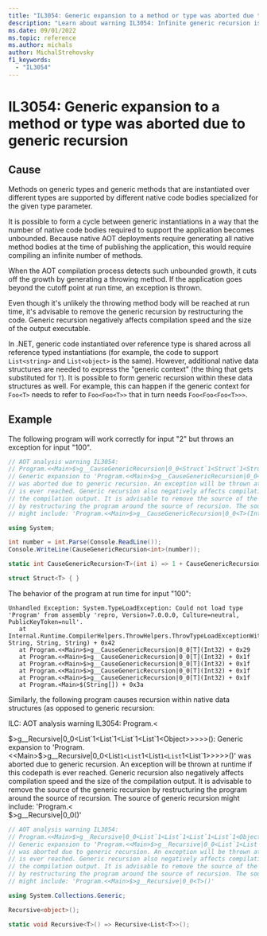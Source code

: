 ```yaml
---
title: "IL3054: Generic expansion to a method or type was aborted due to generic recursion"
description: "Learn about warning IL3054: Infinite generic recursion is not supported when publishing as native AOT."
ms.date: 09/01/2022
ms.topic: reference
ms.author: michals
author: MichalStrehovsky
f1_keywords:
  - "IL3054"
---
```

# IL3054: Generic expansion to a method or type was aborted due to generic recursion

## Cause

Methods on generic types and generic methods that are instantiated over different types are supported by different native code bodies specialized for the given type parameter.

It is possible to form a cycle between generic instantiations in a way that the number of native code bodies required to support the application becomes unbounded. Because native AOT deployments require generating all native method bodies at the time of publishing the application, this would require compiling an infinite number of methods.

When the AOT compilation process detects such unbounded growth, it cuts off the growth by generating a throwing method. If the application goes beyond the cutoff point at run time, an exception is thrown.

Even though it's unlikely the throwing method body will be reached at run time, it's advisable to remove the generic recursion by restructuring the code. Generic recursion negatively affects compilation speed and the size of the output executable.

In .NET, generic code instantiated over reference type is shared across all reference typed instantiations (for example, the code to support `List<string>` and `List<object>` is the same). However, additional native data structures are needed to express the "generic context" (the thing that gets substituted for `T`). It is possible to form generic recursion within these data structures as well. For example, this can happen if the generic context for `Foo<T>` needs to refer to `Foo<Foo<T>>` that in turn needs `Foo<Foo<Foo<T>>>`.

## Example

The following program will work correctly for input "2" but throws an exception for input "100".

```csharp
// AOT analysis warning IL3054:
// Program.<<Main>$>g__CauseGenericRecursion|0_0<Struct`1<Struct`1<Struct`1<Struct`1<Int32>>>>>(Int32):
// Generic expansion to 'Program.<<Main>$>g__CauseGenericRecursion|0_0<Struct`1<Struct`1<Struct`1<Struct`1<Struct`1<Int32>>>>>>(Int32)'
// was aborted due to generic recursion. An exception will be thrown at runtime if this codepath
// is ever reached. Generic recursion also negatively affects compilation speed and the size of
// the compilation output. It is advisable to remove the source of the generic recursion
// by restructuring the program around the source of recursion. The source of generic recursion
// might include: 'Program.<<Main>$>g__CauseGenericRecursion|0_0<T>(Int32)

using System;

int number = int.Parse(Console.ReadLine());
Console.WriteLine(CauseGenericRecursion<int>(number));

static int CauseGenericRecursion<T>(int i) => 1 + CauseGenericRecursion<Struct<T>>(i - 1);

struct Struct<T> { }
```

The behavior of the program at run time for input "100":

```
Unhandled Exception: System.TypeLoadException: Could not load type 'Program' from assembly 'repro, Version=7.0.0.0, Culture=neutral, PublicKeyToken=null'.
   at Internal.Runtime.CompilerHelpers.ThrowHelpers.ThrowTypeLoadExceptionWithArgument(ExceptionStringID, String, String, String) + 0x42
   at Program.<<Main>$>g__CauseGenericRecursion|0_0[T](Int32) + 0x29
   at Program.<<Main>$>g__CauseGenericRecursion|0_0[T](Int32) + 0x1f
   at Program.<<Main>$>g__CauseGenericRecursion|0_0[T](Int32) + 0x1f
   at Program.<<Main>$>g__CauseGenericRecursion|0_0[T](Int32) + 0x1f
   at Program.<<Main>$>g__CauseGenericRecursion|0_0[T](Int32) + 0x1f
   at Program.<Main>$(String[]) + 0x3a
```

Similarly, the following program causes recursion within native data structures (as opposed to generic recursion:

ILC: AOT analysis warning IL3054: Program.<<Main>$>g__Recursive|0_0<List`1<List`1<List`1<List`1<Object>>>>>(): Generic expansion to 'Program.<<Main>$>g__Recursive|0_0<List`1<List`1<List`1<List`1<List`1<Object>>>>>>()' was aborted due to generic recursion. An exception will be thrown at runtime if this codepath is ever reached. Generic recursion also negatively affects compilation speed and the size of the compilation output. It is advisable to remove the source of the generic recursion by restructuring the program around the source of recursion. The source of generic recursion might include: 'Program.<<Main>$>g__Recursive|0_0<T>()'

```csharp
// AOT analysis warning IL3054:
// Program.<<Main>$>g__Recursive|0_0<List`1<List`1<List`1<List`1<Object>>>>>():
// Generic expansion to 'Program.<<Main>$>g__Recursive|0_0<List`1<List`1<List`1<List`1<List`1<Object>>>>>>()'
// was aborted due to generic recursion. An exception will be thrown at runtime if this codepath
// is ever reached. Generic recursion also negatively affects compilation speed and the size of
// the compilation output. It is advisable to remove the source of the generic recursion
// by restructuring the program around the source of recursion. The source of generic recursion
// might include: 'Program.<<Main>$>g__Recursive|0_0<T>()'

using System.Collections.Generic;

Recursive<object>();

static void Recursive<T>() => Recursive<List<T>>();
```

